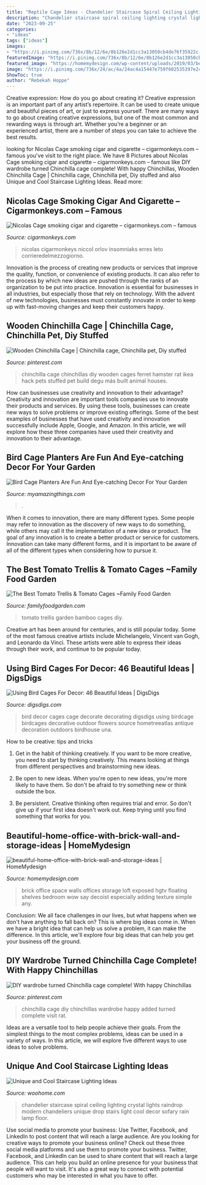 ```yaml
---
title: "Reptile Cage Ideas - Chandelier Staircase Spiral Ceiling Lighting Crystal Lights Raindrop Modern Chandeliers Unique Drop Stairs Light Cool Decor Sofary Rain Lamp Floor"
description: "Chandelier staircase spiral ceiling lighting crystal lights raindrop modern chandeliers unique drop stairs light cool decor sofary rain lamp floor"
date: "2023-09-25"
categories:
- "ideas"
tags: ["ideas"]
images:
- "https://i.pinimg.com/736x/8b/12/6e/8b126e2d1cc3a13050cb4de76f35922c--chinchilla-cage-diy-wardrobe.jpg"
featuredImage: "https://i.pinimg.com/736x/8b/12/6e/8b126e2d1cc3a13050cb4de76f35922c--chinchilla-cage-diy-wardrobe.jpg"
featured_image: "https://homemydesign.com/wp-content/uploads/2019/03/beautiful-home-office-with-brick-wall-and-storage-ideas.jpg"
image: "https://i.pinimg.com/736x/24/ac/4a/24ac4a15447e759f602535397e2ca83a.jpg"
ShowToc: true
author: "Rebekah Hoppe"
---
```



Creative expression: How do you go about creating it?
Creative expression is an important part of any artist’s repertoire. It can be used to create unique and beautiful pieces of art, or just to express yourself. There are many ways to go about creating creative expressions, but one of the most common and rewarding ways is through art. Whether you’re a beginner or an experienced artist, there are a number of steps you can take to achieve the best results.

	

		
looking for Nicolas Cage smoking cigar and cigarette – cigarmonkeys.com – famous you've visit to the right place. We have 8 Pictures about Nicolas Cage smoking cigar and cigarette – cigarmonkeys.com – famous like DIY wardrobe turned Chinchilla cage complete! With happy Chinchillas, Wooden Chinchilla Cage | Chinchilla cage, Chinchilla pet, Diy stuffed and also Unique and Cool Staircase Lighting Ideas. Read more:
		
    
## Nicolas Cage Smoking Cigar And Cigarette – Cigarmonkeys.com – Famous

<img loading=lazy src="http://cigarmonkeys.com/wp-content/uploads/2019/12/nicolas-cage-cigar-smoking-cigarmonkeys.com-famous-cigar-smokers-19.jpg" onerror="this.onerror=null;this.src='https://tse2.mm.bing.net/th?id=OIP.z3vdcIlch_HyhDRo0uetLwHaE8&amp;pid=15.1';" alt="Nicolas Cage smoking cigar and cigarette – cigarmonkeys.com – famous">

_Source: cigarmonkeys.com_

>nicolas cigarmonkeys niccol orlov insomniaks erres leto corrieredelmezzogiorno. 

	

Innovation is the process of creating new products or services that improve the quality, function, or convenience of existing products. It can also refer to the process by which new ideas are pushed through the ranks of an organization to be put into practice. Innovation is essential for businesses in all industries, but especially those that rely on technology. With the advent of new technologies, businesses must constantly innovate in order to keep up with fast-moving changes and keep their customers happy.

    
## Wooden Chinchilla Cage | Chinchilla Cage, Chinchilla Pet, Diy Stuffed

<img loading=lazy src="https://i.pinimg.com/736x/24/ac/4a/24ac4a15447e759f602535397e2ca83a.jpg" onerror="this.onerror=null;this.src='https://tse4.mm.bing.net/th?id=OIP.DjWmYezWGOUB94vuV6TjRQHaLH&amp;pid=15.1';" alt="Wooden Chinchilla Cage | Chinchilla cage, Chinchilla pet, Diy stuffed">

_Source: pinterest.com_

>chinchilla cage chinchillas diy wooden cages ferret hamster rat ikea hack pets stuffed pet build degu más built animal houses. 

	

How can businesses use creativity and innovation to their advantage?
Creativity and innovation are important tools companies use to innovate their products and services. By using these tools, businesses can create new ways to solve problems or improve existing offerings. Some of the best examples of businesses that have used creativity and innovation successfully include Apple, Google, and Amazon. In this article, we will explore how these three companies have used their creativity and innovation to their advantage.

    
## Bird Cage Planters Are Fun And Eye-catching Decor For Your Garden

<img loading=lazy src="https://myamazingthings.com/wp-content/uploads/2017/06/bird-cage-garden-ideas-1-1.jpg" onerror="this.onerror=null;this.src='https://tse1.mm.bing.net/th?id=OIP.fhUnDHzfC8T0Uu_i8tqE4wAAAA&amp;pid=15.1';" alt="Bird Cage Planters Are Fun And Eye-catching Decor For Your Garden">

_Source: myamazingthings.com_

>. 

	

When it comes to innovation, there are many different types. Some people may refer to innovation as the discovery of new ways to do something, while others may call it the implementation of a new idea or product. The goal of any innovation is to create a better product or service for customers. Innovation can take many different forms, and it is important to be aware of all of the different types when considering how to pursue it.

    
## The Best Tomato Trellis &amp; Tomato Cages ~Family Food Garden

<img loading=lazy src="http://familyfoodgarden.com/wp-content/uploads/2017/06/Bamboo-tomato-trellis.jpg" onerror="this.onerror=null;this.src='https://tse2.mm.bing.net/th?id=OIP.7hCkFg4vRCDbQ-83eXUVPQHaKd&amp;pid=15.1';" alt="The Best Tomato Trellis &amp; Tomato Cages ~Family Food Garden">

_Source: familyfoodgarden.com_

>tomato trellis garden bamboo cages diy. 

	

Creative art has been around for centuries, and is still popular today. Some of the most famous creative artists include Michelangelo, Vincent van Gogh, and Leonardo da Vinci. These artists were able to express their ideas through their work, and continue to be popular today.

    
## Using Bird Cages For Decor: 46 Beautiful Ideas | DigsDigs

<img loading=lazy src="http://www.digsdigs.com/photos/using-bird-cages-for-home-decor-beautiful-ideas-29.jpg" onerror="this.onerror=null;this.src='https://tse3.mm.bing.net/th?id=OIP.t3F-MMWGvwGBvnWCJ8LxEgHaLH&amp;pid=15.1';" alt="Using Bird Cages For Decor: 46 Beautiful Ideas | DigsDigs">

_Source: digsdigs.com_

>bird decor cages cage decorate decorating digsdigs using birdcage birdcages decorative outdoor flowers source hometreeatlas antique decoration outdoors birdhouse una. 

	

How to be creative: tips and tricks
1. Get in the habit of thinking creatively. If you want to be more creative, you need to start by thinking creatively. This means looking at things from different perspectives and brainstorming new ideas.
2. Be open to new ideas. When you're open to new ideas, you're more likely to have them. So don't be afraid to try something new or think outside the box.

3. Be persistent. Creative thinking often requires trial and error. So don't give up if your first idea doesn't work out. Keep trying until you find something that works for you.

    
## Beautiful-home-office-with-brick-wall-and-storage-ideas | HomeMydesign

<img loading=lazy src="https://homemydesign.com/wp-content/uploads/2019/03/beautiful-home-office-with-brick-wall-and-storage-ideas.jpg" onerror="this.onerror=null;this.src='https://tse1.mm.bing.net/th?id=OIP.6ANv3r-X1WNCspGGkv4cgAHaLH&amp;pid=15.1';" alt="beautiful-home-office-with-brick-wall-and-storage-ideas | HomeMydesign">

_Source: homemydesign.com_

>brick office space walls offices storage loft exposed hgtv floating shelves bedroom wow say decoist especially adding texture simple any. 

	

Conclusion:
We all face challenges in our lives, but what happens when we don't have anything to fall back on? This is where big ideas come in. When we have a bright idea that can help us solve a problem, it can make the difference. In this article, we'll explore four big ideas that can help you get your business off the ground.

    
## DIY Wardrobe Turned Chinchilla Cage Complete! With Happy Chinchillas

<img loading=lazy src="https://i.pinimg.com/736x/8b/12/6e/8b126e2d1cc3a13050cb4de76f35922c--chinchilla-cage-diy-wardrobe.jpg" onerror="this.onerror=null;this.src='https://tse2.mm.bing.net/th?id=OIP.tJlR-F1GdEEhim81W72KHwHaNK&amp;pid=15.1';" alt="DIY wardrobe turned Chinchilla cage complete! With happy Chinchillas">

_Source: pinterest.com_

>chinchilla cage diy chinchillas wardrobe happy added turned complete visit rat. 

	

Ideas are a versatile tool to help people achieve their goals. From the simplest things to the most complex problems, ideas can be used in a variety of ways. In this article, we will explore five different ways to use ideas to solve problems.

    
## Unique And Cool Staircase Lighting Ideas

<img loading=lazy src="https://www.woohome.com/wp-content/uploads/2020/09/11-Spiral-Raindrop-Chandeliers.jpg" onerror="this.onerror=null;this.src='https://tse3.mm.bing.net/th?id=OIP.htD-PbMoEhZRIPZqCOzltQHaJ4&amp;pid=15.1';" alt="Unique and Cool Staircase Lighting Ideas">

_Source: woohome.com_

>chandelier staircase spiral ceiling lighting crystal lights raindrop modern chandeliers unique drop stairs light cool decor sofary rain lamp floor. 

	

Use social media to promote your business: Use Twitter, Facebook, and LinkedIn to post content that will reach a large audience.
Are you looking for creative ways to promote your business online? Check out these three social media platforms and use them to promote your business. Twitter, Facebook, and LinkedIn can be used to share content that will reach a large audience. This can help you build an online presence for your business that people will want to visit. It's also a great way to connect with potential customers who may be interested in what you have to offer.

